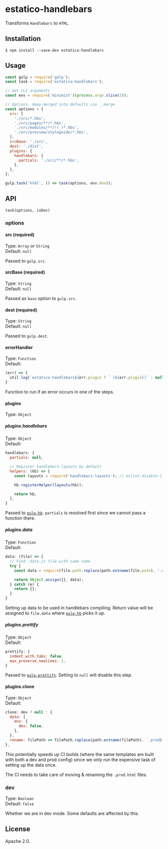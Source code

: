 # estatico-handlebars

Transforms `Handlebars` to `HTML`.

## Installation

```
$ npm install --save-dev estatico-handlebars
```

## Usage

```js
const gulp = require('gulp');
const task = require('estatico-handlebars');

// Get CLI arguments
const env = require('minimist')(process.argv.slice(2));

// Options, deep-merged into defaults via _.merge
const options = {
  src: [
    './src/*.hbs',
    './src/pages/**/*.hbs',
    './src/modules/**/!(_)*.hbs',
    './src/preview/styleguide/*.hbs',
  ],
  srcBase: './src',
  dest: './dist',
  plugins: {
    handlebars: {
      partials: './src/**/*.hbs',
    },
  },
};

gulp.task('html', () => task(options, env.dev));
```

## API

`task(options, isDev)`

### options

#### src (required)

Type: `Array` or `String`<br>
Default: `null`

Passed to `gulp.src`.

#### srcBase (required)

Type: `String`<br>
Default: `null`

Passed as `base` option to `gulp.src`.

#### dest (required)

Type: `String`<br>
Default: `null`

Passed to `gulp.dest`.

#### errorHandler

Type: `Function`<br>
Default:
```js
(err) => {
  util.log(`estatico-handlebars${err.plugin ? ` (${err.plugin})` : null}`, util.colors.cyan(err.fileName), util.colors.red(err.message));
}
```

Function to run if an error occurs in one of the steps.

#### plugins

Type: `Object`

##### plugins.handlebars

Type: `Object`<br>
Default:
```js
handlebars: {
  partials: null,

  // Register handlebars-layouts by default
  helpers: (hb) => {
    const layouts = require('handlebars-layouts'); // eslint-disable-line global-require

    hb.registerHelper(layouts(hb));

    return hb;
  },
}
```

Passed to [`gulp-hb`](https://www.npmjs.com/package/gulp-hb). `partials` is resolved first since we cannot pass a function there.

##### plugins.data

Type: `Function`<br>
Default:
```js
data: (file) => {
  // Find .data.js file with same name
  try {
    const data = require(file.path.replace(path.extname(file.path), '.data.js'));

    return Object.assign({}, data);
  } catch (e) {
    return {};
  }
}
```

Setting up data to be used in handlebars compiling. Return value will be assigned to `file.data` where [`gulp-hb`](https://www.npmjs.com/package/gulp-hb) picks it up.

##### plugins.prettify

Type: `Object`<br>
Default:
```js
prettify: {
  indent_with_tabs: false,
  max_preserve_newlines: 1,
}
```

Passed to [`gulp-prettify`](https://www.npmjs.com/package/gulp-prettify). Setting to `null` will disable this step.

#### plugins.clone

Type: `Object`<br>
Default:
```js
clone: dev ? null : {
  data: {
    env: {
      dev: false,
    },
  },
  rename: filePath => filePath.replace(path.extname(filePath), `.prod${path.extname(filePath)}`),
},
```

This potentially speeds up CI builds (where the same templates are built with both a dev and prod config) since we only run the expensive task of setting up the data once.

The CI needs to take care of moving & renaming the `.prod.html` files.

### dev

Type: `Boolean`<br>
Default: `false`

Whether we are in dev mode. Some defaults are affected by this.

## License

Apache 2.0.
